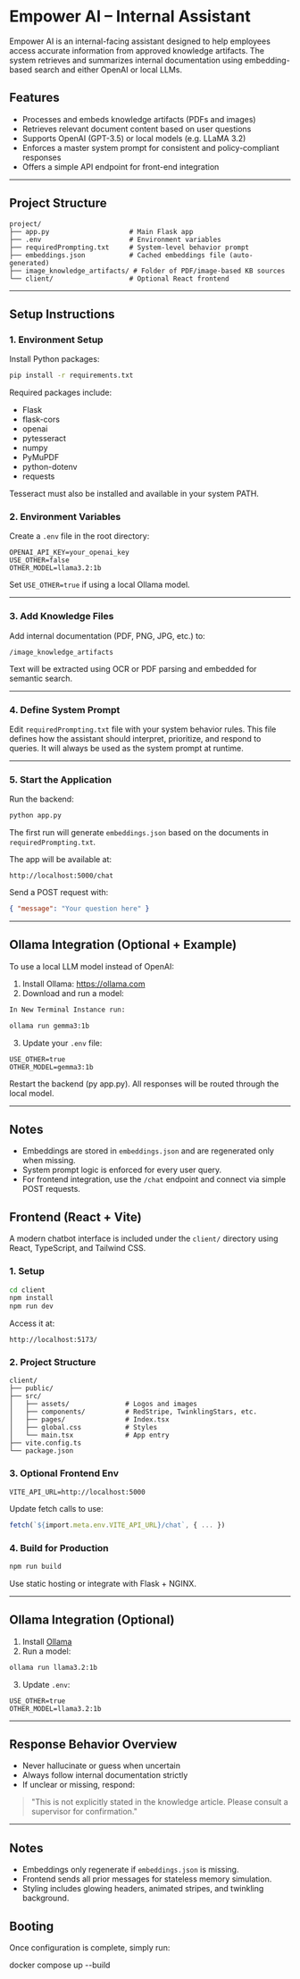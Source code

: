# Empower AI – Internal Assistant

Empower AI is an internal-facing assistant designed to help employees access accurate information from approved knowledge artifacts. The system retrieves and summarizes internal documentation using embedding-based search and either OpenAI or local LLMs.

## Features

- Processes and embeds knowledge artifacts (PDFs and images)
- Retrieves relevant document content based on user questions
- Supports OpenAI (GPT-3.5) or local models (e.g. LLaMA 3.2)
- Enforces a master system prompt for consistent and policy-compliant responses
- Offers a simple API endpoint for front-end integration

---

## Project Structure

```
project/
├── app.py                    # Main Flask app
├── .env                      # Environment variables
├── requiredPrompting.txt     # System-level behavior prompt
├── embeddings.json           # Cached embeddings file (auto-generated)
├── image_knowledge_artifacts/ # Folder of PDF/image-based KB sources
└── client/                   # Optional React frontend
```

---

## Setup Instructions

### 1. Environment Setup

Install Python packages:

```bash
pip install -r requirements.txt
```

Required packages include:

- Flask
- flask-cors
- openai
- pytesseract
- numpy
- PyMuPDF
- python-dotenv
- requests

Tesseract must also be installed and available in your system PATH.

### 2. Environment Variables

Create a `.env` file in the root directory:

```env
OPENAI_API_KEY=your_openai_key
USE_OTHER=false
OTHER_MODEL=llama3.2:1b
```

Set `USE_OTHER=true` if using a local Ollama model.

---

### 3. Add Knowledge Files

Add internal documentation (PDF, PNG, JPG, etc.) to:

```
/image_knowledge_artifacts
```

Text will be extracted using OCR or PDF parsing and embedded for semantic search.

---

### 4. Define System Prompt

Edit `requiredPrompting.txt` file with your system behavior rules. This file defines how the assistant should interpret, prioritize, and respond to queries. It will always be used as the system prompt at runtime.

---

### 5. Start the Application

Run the backend:

```bash
python app.py
```

The first run will generate `embeddings.json` based on the documents in `requiredPrompting.txt`.

The app will be available at:

```
http://localhost:5000/chat
```

Send a POST request with:

```json
{ "message": "Your question here" }
```

---

## Ollama Integration (Optional + Example)

To use a local LLM model instead of OpenAI:

1. Install Ollama: https://ollama.com
2. Download and run a model:

```bash
In New Terminal Instance run:

ollama run gemma3:1b
```

3. Update your `.env` file:

```env
USE_OTHER=true
OTHER_MODEL=gemma3:1b
```

Restart the backend (py app.py). All responses will be routed through the local model.

---

## Notes

- Embeddings are stored in `embeddings.json` and are regenerated only when missing.
- System prompt logic is enforced for every user query.
- For frontend integration, use the `/chat` endpoint and connect via simple POST requests.


## Frontend (React + Vite)

A modern chatbot interface is included under the `client/` directory using React, TypeScript, and Tailwind CSS.

### 1. Setup

```bash
cd client
npm install
npm run dev
```

Access it at:

```
http://localhost:5173/
```

### 2. Project Structure

```
client/
├── public/
├── src/
│   ├── assets/              # Logos and images
│   ├── components/          # RedStripe, TwinklingStars, etc.
│   ├── pages/               # Index.tsx
│   ├── global.css           # Styles
│   └── main.tsx             # App entry
├── vite.config.ts
└── package.json
```

### 3. Optional Frontend Env

```env
VITE_API_URL=http://localhost:5000
```

Update fetch calls to use:

```ts
fetch(`${import.meta.env.VITE_API_URL}/chat`, { ... })
```

### 4. Build for Production

```bash
npm run build
```

Use static hosting or integrate with Flask + NGINX.

---

## Ollama Integration (Optional)

1. Install [Ollama](https://ollama.com)
2. Run a model:

```bash
ollama run llama3.2:1b
```

3. Update `.env`:

```env
USE_OTHER=true
OTHER_MODEL=llama3.2:1b
```

---

## Response Behavior Overview

- Never hallucinate or guess when uncertain
- Always follow internal documentation strictly
- If unclear or missing, respond:

> "This is not explicitly stated in the knowledge article. Please consult a supervisor for confirmation."

---

## Notes

- Embeddings only regenerate if `embeddings.json` is missing.
- Frontend sends all prior messages for stateless memory simulation.
- Styling includes glowing headers, animated stripes, and twinkling background.


## Booting

Once configuration is complete, simply run:

docker compose up --build